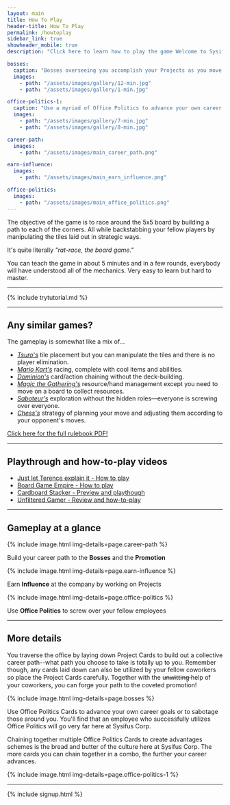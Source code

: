 ```yaml
---
layout: main
title: How To Play
header-title: How To Play
permalink: /howtoplay
sidebar_link: true
showheader_mobile: true
description: "Click here to learn how to play the game Welcome to Sysifus Corp."

bosses:
  caption: "Bosses overseeing you accomplish your Projects as you move forward in your career."
  images:
    - path: "/assets/images/gallery/12-min.jpg"
    - path: "/assets/images/gallery/1-min.jpg"

office-politics-1:
  caption: "Use a myriad of Office Politics to advance your own career or sabotage others!"
  images:
    - path: "/assets/images/gallery/7-min.jpg"
    - path: "/assets/images/gallery/8-min.jpg"

career-path:
  images:
    - path: "/assets/images/main_career_path.png"

earn-influence:
  images:
    - path: "/assets/images/main_earn_influence.png"

office-politics:
  images:
    - path: "/assets/images/main_office_politics.png"
---
```


The objective of the game is to race around the 5x5 board by building a path to each of the corners. All while backstabbing your fellow players by manipulating the tiles laid out in strategic ways.

It's quite literally _"rat-race, the board game."_

You can teach the game in about 5 minutes and in a few rounds, everybody will have understood all of the mechanics. Very easy to learn but hard to master.

---

{% include trytutorial.md %}

---

## Any similar games?

The gameplay is somewhat like a mix of...
- [_Tsuro_'s](https://boardgamegeek.com/boardgame/16992/tsuro) tile placement but you can manipulate the tiles and there is no player elimination.
- [_Mario Kart's_](https://mariokart8.nintendo.com/) racing, complete with cool items and abilities.
- [_Dominion's_](https://boardgamegeek.com/boardgame/36218/dominion) card/action chaining without the deck-building.
- [_Magic the Gathering's_](https://boardgamegeek.com/boardgame/463/magic-gathering) resource/hand management except you need to move on a board to collect resources.
- [_Saboteur's_](https://boardgamegeek.com/boardgame/9220/saboteur) exploration without the hidden roles—everyone is screwing over everyone.
- [_Chess's_](https://boardgamegeek.com/boardgame/171/chess) strategy of planning your move and adjusting them according to your opponent's moves.

<a class="buttonlink is-blue" href="/rulebook.pdf">Click here for the full rulebook PDF!</a>

---

## Playthrough and how-to-play videos

* [Just let Terence explain it - How to play](https://youtu.be/odPoq8RUq98)
* [Board Game Empire - How to play](https://youtu.be/-tRSgOXT6ZM)
* [Cardboard Stacker - Preview and playthough](https://youtu.be/NGZcS1XwG-o)
* [Unfiltered Gamer - Review and how-to-play](https://youtu.be/qqVmOL7WBqQ)

---

## Gameplay at a glance

<div id="main-steps-container">
  <div class="main-steps-block">
    {% include image.html img-details=page.career-path %}
    <p class="main-steps-text">Build your career path to the <strong>Bosses</strong> and the <strong>Promotion</strong></p>
  </div>

  <div class="main-steps-block">
    {% include image.html img-details=page.earn-influence %}
    <p class="main-steps-text">Earn <strong>Influence</strong> at the company by working on Projects</p>
  </div>

  <div class="main-steps-block">
    {% include image.html img-details=page.office-politics %}
    <p class="main-steps-text">Use <strong>Office Politics</strong> to screw over your fellow employees</p>
  </div>
</div>

---

## More details

You traverse the office by laying down Project Cards to build out a collective career path--what path you choose to take is totally up to you. Remember though, any cards laid down can also be utilized by your fellow coworkers so place the Project Cards carefully. Together with the u̶n̶w̶i̶t̶t̶i̶n̶g̶ help of your coworkers, you can forge your path to the coveted promotion!

{% include image.html img-details=page.bosses %}

Use Office Politics Cards to advance your own career goals or to sabotage those around you. You'll find that an employee who successfully utilizes Office Politics will go very far here at Sysifus Corp.

Chaining together multiple Office Politics Cards to create advantages schemes is the bread and butter of the culture here at Sysifus Corp. The more cards you can chain together in a combo, the further your career advances.

{% include image.html img-details=page.office-politics-1 %}

---

{% include signup.html %}
